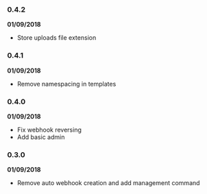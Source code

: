 ### 0.4.2

**01/09/2018**

- Store uploads file extension

### 0.4.1

**01/09/2018**

- Remove namespacing in templates

### 0.4.0

**01/09/2018**

- Fix webhook reversing
- Add basic admin

### 0.3.0 

**01/09/2018**

- Remove auto webhook creation and add management command
